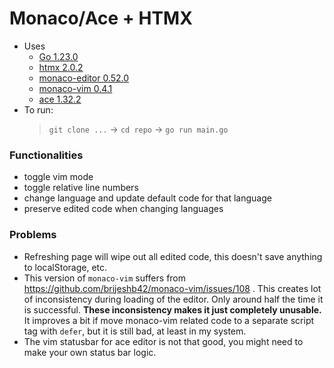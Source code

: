 # Monaco/Ace + HTMX

- Uses
    - [Go 1.23.0](https://go.dev/)
    - [htmx 2.0.2](https://htmx.org/)
    - [monaco-editor 0.52.0](https://microsoft.github.io/monaco-editor/)
    - [monaco-vim 0.4.1](https://github.com/brijeshb42/monaco-vim)
    - [ace 1.32.2](https://ace.c9.io/)
- To run:
    > `git clone ...` -> `cd repo` -> `go run main.go`

### Functionalities
- toggle vim mode
- toggle relative line numbers
- change language and update default code for that language
- preserve edited code when changing languages

### Problems
- Refreshing page will wipe out all edited code, this doesn't save anything to localStorage, etc.
- This version of `monaco-vim` suffers from https://github.com/brijeshb42/monaco-vim/issues/108 .
    This creates lot of inconsistency during loading of the editor. Only around half the time it is successful.
    **These inconsistency makes it just completely unusable.**
    It improves a bit if move monaco-vim related code to a separate script tag with `defer`, but it is still bad, at least in my system.
- The vim statusbar for ace editor is not that good, you might need to make your own status bar logic.

